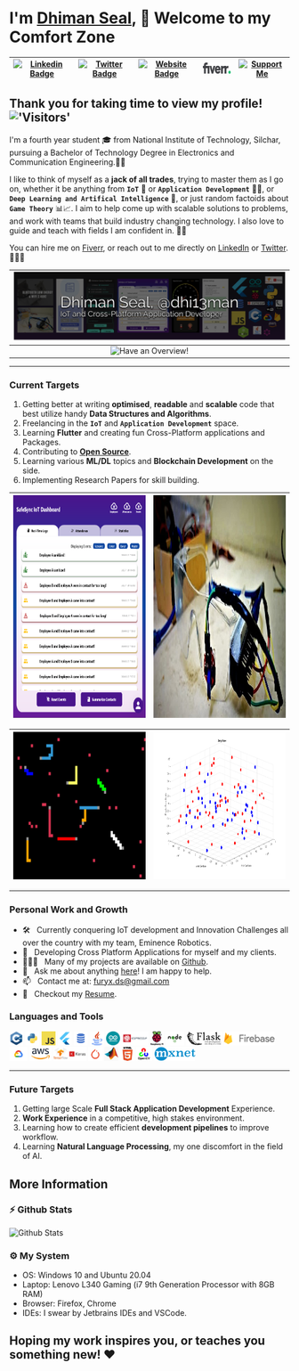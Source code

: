 # I'm [Dhiman Seal](https://github.com/dhi13man/), 👋 Welcome to my Comfort Zone

| [![Linkedin Badge](https://img.shields.io/badge/-LinkedIn-0e76a8?style=flat-square&logo=Linkedin&logoColor=white)](https://linkedin.com/in/dhi13man) | [![Twitter Badge](https://img.shields.io/badge/-Twitter-00acee?style=flat-square&logo=Twitter&logoColor=white)](https://twitter.com/dhi13man) | [![Website Badge](https://img.shields.io/badge/Website-3b5998?style=flat-square&logo=google-chrome&logoColor=white)](https://www.eminencerobotics.org/) | [<img height="20" width="70" src="assets/other/fiverr_badge.jpg" alt="Fiverr Badge">](https://www.fiverr.com/share/Qdm8oR) | [![Support Me](https://img.buymeacoffee.com/button-api/?text=Support%20my%20Work!&emoji=%F0%9F%92%BB&slug=dhi13man&button_colour=FF5F5F&font_colour=ffffff&font_family=Bree&outline_colour=000000&coffee_colour=FFDD00)](https://www.buymeacoffee.com/dhi13man) |
| :---: | :---: | :---: | :---: | :---: |

## Thank you for taking time to view my profile! &nbsp; !['Visitors'](https://visitor-badge.glitch.me/badge?page_id=dhi13man.dhi13man&style=flat-square&color=0088cc)

I'm a fourth year student 🎓 from National Institute of Technology, Silchar, pursuing a Bachelor of Technology Degree in Electronics and Communication Engineering.🔌📶

I like to think of myself as a **jack of all trades**, trying to master them as I go on, whether it be anything from **`IoT`** 🤖 or **`Application Development`** 👨‍💻, or  **`Deep Learning and Artifical Intelligence`** 🧠, or just random factoids about **`Game Theory`** 📊📈. I aim to help come up with scalable solutions to problems, and work with teams that build industry changing technology. I also love to guide and teach with fields I am confident in. 👨‍🏫

You can hire me on [Fiverr](https://www.fiverr.com/dhiman13), or reach out to me directly on [LinkedIn](https://linkedin.com/in/dhi13man) or [Twitter](https://twitter.com/dhi13man). 💬💬💬

| [![Cover Photo](./assets/other/LinkedIn_cover.png)](https://linkedin.com/in/dhi13man) |
| :-------------: |
| <img height="200" width="300" src="https://drive.google.com/uc?export=view&id=1qiGHchkLuIO60MiqoFrJ99nBualcWr5f" alt="Have an Overview!"> |

---

### Current Targets

1. Getting better at writing **optimised**, **readable** and **scalable** code that best utilize handy **Data Structures and Algorithms**.
2. Freelancing in the **`IoT`** and **`Application Development`** space.
3. Learning **Flutter** and creating fun Cross-Platform applications and Packages.
4. Contributing to **[Open Source](https://github.com/Dhi13man?tab=repositories)**.
5. Learning various **ML/DL** topics and **Blockchain Development** on the side.
6. Implementing Research Papers for skill building.

| [<img height="400" width="400" src="assets/demos/demo_safesync.png" alt="SafeSync IoT Dashboard: A full-fledged Employee Management and Workspace Health and Safety ensuring Solution">](https://github.com/Dhi13man/SafeSyncIoT) | [<img height="400" width="400" src="assets/demos/infrawake.jpg" alt="InfrAwake: IoT Driver Safety Solution">](https://www.eminencerobotics.org/) |
| :-------------: | :-------------: |

| [<img height="265" width="400" src="assets/demos/demo_snake.png" alt="A brute force-ish Automatic Snake Game Algorithm">](https://github.com/Dhi13man/SnakeGameAlgo) | [<img height="265" width="400" src="assets/demos/demo_3DES.png" alt="3D Electrostatics Simulator">](https://github.com/Dhi13man/3Dimensional-Electrostatics-Simulation) |
| :-------------: | :-------------: |

---

### Personal Work and  Growth

- 🛠 &nbsp; Currently conquering IoT development and Innovation Challenges all over the country with my team, Eminence Robotics.
- 🚀 &nbsp; Developing Cross Platform Applications for myself and my clients.
- 👨🏻‍💻 &nbsp; Many of my projects are available on [Github](https://github.com/Dhi13man?tab=repositories).
- 💬 &nbsp; Ask me about anything [here](https://github.com/Dhi13man/dhi13man/issues/1)! I am happy to help.
- 📫 &nbsp; Contact me at: furyx.ds@gmail.com
- 📝 &nbsp; Checkout my [Resume](https://drive.google.com/file/d/17TrMgHoc7ZR2nsKijzk4slW5lATGI5AN/view?usp=sharing).

### Languages and Tools

[<code><img height="25" src="https://raw.githubusercontent.com/github/explore/80688e429a7d4ef2fca1e82350fe8e3517d3494d/topics/cpp/cpp.png" alt="cpp"></code>](https://www.cplusplus.com)
[<code><img height="25" src="https://raw.githubusercontent.com/github/explore/80688e429a7d4ef2fca1e82350fe8e3517d3494d/topics/python/python.png" alt="python"></code>](https://www.python.org)
[<code><img height="25" src="https://raw.githubusercontent.com/github/explore/80688e429a7d4ef2fca1e82350fe8e3517d3494d/topics/javascript/javascript.png" alt="javascript"></code>](https://www.javascript.com)
[<code><img height="25" src="assets/icons/ico_flutter.jpg" alt="flutter"></code>](https://flutter.dev)
[<code><img height="25" src="https://raw.githubusercontent.com/github/explore/80688e429a7d4ef2fca1e82350fe8e3517d3494d/topics/sql/sql.png" alt="sql"></code>](https://www.mysql.com)
[<code><img height="25" src="assets/icons/ico_java.jpg" alt="java"></code>](https://www.java.com)
[<code><img height="25" src="assets/icons/ico_arduino.jpg" alt="Arduino"></code>](https://www.arduino.cc)
[<code><img height="25" src="assets/icons/ico_esp.jpg" alt="ESPressif Boards"></code>](https://www.espressif.com/)
[<code><img height="25" src="assets/icons/ico_raspberrypi.jpg" alt="Raspberry Pi"></code>](https://www.raspberrypi.org/)
[<code><img height="25" src="assets/icons/ico_nodejs.jpg" alt="NodeJS"></code>](https://nodejs.org/en/)
[<code><img height="25" src="assets/icons/ico_flask.jpg" alt="Flask"></code>](https://flask.palletsprojects.com/)
[<code><img height="25" src="assets/icons/ico_firebase.jpg" alt="Firebase"></code>](https://firebase.google.com/)
[<code><img height="25" src="assets/icons/ico_googlecloud.jpg" alt="Google Cloud"></code>](https://cloud.google.com/)
[<code><img height="25" src="assets/icons/ico_aws.jpg" alt="Amazon Web Services"></code>](https://aws.amazon.com)
[<code><img height="25" src="assets/icons/ico_tf.jpg" alt="tensorflow+keras"></code>](https://www.tensorflow.org)
[<code><img height="25" src="assets/icons/ico_pytorch.jpg" alt="pytorch"></code>](https://pytorch.org)
[<code><img height="25" src="assets/icons/ico_matlab.jpg" alt="MATLAB"></code>](https://www.mathworks.com/products/matlab.html)
[<code><img height="25" src="assets/icons/ico_html.jpg" alt="html5"></code>](https://html.com)
[<code><img height="25" src="assets/icons/ico_opencv.jpg" alt="OpenCV"></code>](https://opencv.org)
[<code><img height="25" src="assets/icons/ico_mxnet.jpg" alt="Apache MXNet"></code>](https://mxnet.apache.org)

---

### Future Targets

1. Getting large Scale **Full Stack Application Development** Experience.
2. **Work Experience** in a competitive, high stakes environment.
3. Learning how to create efficient **development pipelines** to improve workflow.
4. Learning **Natural Language Processing**, my one discomfort in the field of AI.

## More Information

### ⚡ Github Stats

![Github Stats](https://github-readme-stats.vercel.app/api?username=dhi13man&show_icons=true&hide_border=true)

### ⚙️ My System

- OS: Windows 10 and Ubuntu 20.04
- Laptop: Lenovo L340 Gaming (i7 9th Generation Processor with 8GB RAM)
- Browser: Firefox, Chrome
- IDEs: I swear by Jetbrains IDEs and VSCode.

## Hoping my work inspires you, or teaches you something new! ❤️
